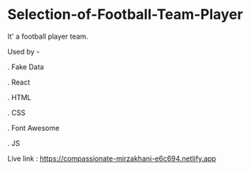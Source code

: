 # Selection-of-Football-Team-Player
It' a football player team. 

Used by -

. Fake Data

. React

. HTML

. CSS

. Font Awesome

. JS

Live link : https://compassionate-mirzakhani-e6c694.netlify.app
